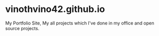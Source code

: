 # vinothvino42.github.io
My Portfolio Site, My all projects which I've done in my office and open source projects.
